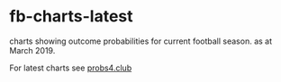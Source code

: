 # fb-charts-latest
charts showing outcome probabilities for current football season. as at March 2019.

For latest charts see [probs4.club](http://probs4.club)
